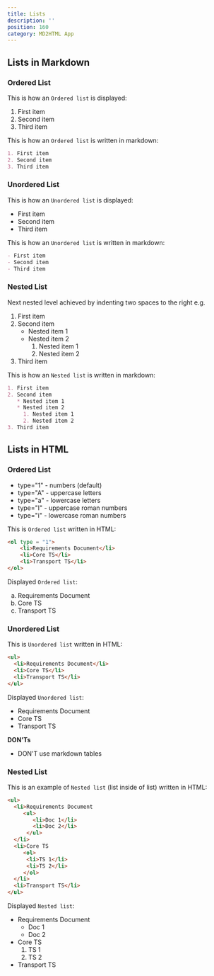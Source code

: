 ```yaml
---
title: Lists
description: ''
position: 160
category: MD2HTML App
---
```


## Lists in Markdown
### Ordered List
This is how an `Ordered list` is displayed:
1. First item
2. Second item
3. Third item

This is how an `Ordered list` is written in markdown:
```md
1. First item
2. Second item
3. Third item
```

### Unordered List
This is how an `Unordered list` is displayed:

- First item
- Second item
- Third item

This is how an `Unordered list` is written in markdown:
```md
- First item
- Second item
- Third item
```

### Nested List

Next nested level achieved by indenting two spaces to the right e.g.

1. First item
2. Second item
   * Nested item 1
   * Nested item 2
     1. Nested item 1
     2. Nested item 2
3. Third item

This is how an `Nested list` is written in markdown:
```md
1. First item
2. Second item
   * Nested item 1
   * Nested item 2
     1. Nested item 1
     2. Nested item 2
3. Third item
```
## Lists in HTML

### Ordered List

* type="1" - numbers (default)
* type="A" - uppercase letters
* type="a" - lowercase letters
* type="I" - uppercase roman numbers
* type="i" - lowercase roman numbers

This is `Ordered list` written in HTML:
```html
<ol type = "1">
    <li>Requirements Document</li>
    <li>Core TS</li>
    <li>Transport TS</li>
</ol>
```
Displayed `Ordered list`:

<ol type="a">
<li>Requirements Document</li>
<li>Core TS</li>
<li>Transport TS</li>
</ol>

### Unordered List

This is `Unordered list` written in HTML:
```html
<ul>
  <li>Requirements Document</li>
  <li>Core TS</li>
  <li>Transport TS</li>
</ul>
```
Displayed `Unordered list`:

<ul>
  <li>Requirements Document</li>
  <li>Core TS</li>
  <li>Transport TS</li>
</ul>

**DON'Ts**

* DON'T use markdown tables

### Nested List

This is an example of `Nested list` (list inside of list) written in HTML:

```html
<ul>
  <li>Requirements Document
     <ul>
        <li>Doc 1</li>
        <li>Doc 2</li>
      </ul>
  </li>
  <li>Core TS
     <ol>
      <li>TS 1</li>
      <li>TS 2</li>
     </ol>
  </li>
  <li>Transport TS</li>
</ul>
```
Displayed `Nested list`:

<ul>
  <li>Requirements Document
     <ul>
        <li>Doc 1</li>
        <li>Doc 2</li>
      </ul>
  </li>
  <li>Core TS
     <ol>
      <li>TS 1</li>
      <li>TS 2</li>
     </ol>
  </li>
  <li>Transport TS</li>
</ul>
